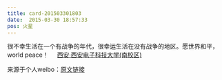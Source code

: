 ```yaml
---
title: card-201503301803
date:  2015-03-30 18:57:33
pos: 火星
---
```

很不幸生活在一个有战争的年代，很幸运生活在没有战争的地区。愿世界和平，world peace！ <a  href="http://weibo.com/p/100101B2094656D26DA0F44892" data-hide=""><span class='url-icon'><img style='width: 1rem;height: 1rem' src='https://h5.sinaimg.cn/upload/2015/09/25/3/timeline_card_small_location_default.png'></span><span class="surl-text">西安·西安电子科技大学(南校区)</span></a> 

来源于个人weibo：[原文链接](https://m.weibo.cn/status/CaYKO16TD?mblogid=CaYKO16TD)